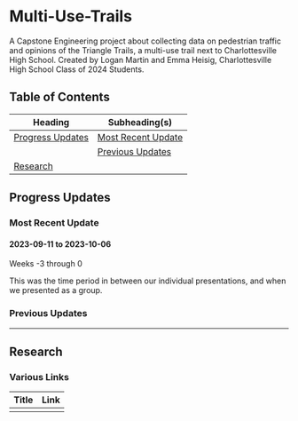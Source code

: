 # Multi-Use-Trails

A Capstone Engineering project about collecting data on pedestrian traffic and opinions of the Triangle Trails, a multi-use trail next to Charlottesville High School. Created by Logan Martin and Emma Heisig, Charlottesville High School Class of 2024 Students.

## Table of Contents

| Heading                               | Subheading(s)                             |
| ------------------------------------- | ----------------------------------------- |
| [Progress Updates](#progress-updates) | [Most Recent Update](#most-recent-update) |
|                                       | [Previous Updates](#previous-updates)     |
| [Research](#research)                 |                                           |

## Progress Updates

### Most Recent Update

#### 2023-09-11 to 2023-10-06

Weeks -3 through 0

This was the time period in between our individual presentations, and when we presented as a group.

### Previous Updates

---

## Research

### Various Links

| Title | Link |
| ----- | ---- |
|       |      |
